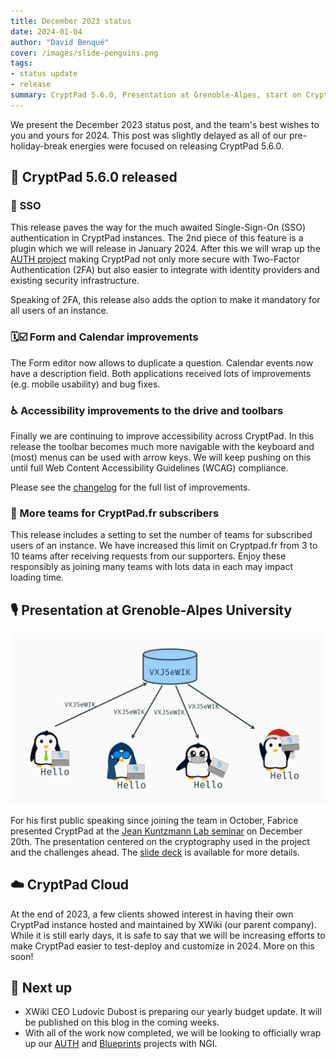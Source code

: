 ```yaml
---
title: December 2023 status
date: 2024-01-04
author: "David Benqué"
cover: /images/slide-penguins.png
tags:
- status update
- release
summary: CryptPad 5.6.0, Presentation at Grenoble-Alpes, start on CryptPad Cloud
---
```


We present the December 2023 status post, and the team's best wishes to you and yours for 2024. This post was slightly delayed as all of our pre-holiday-break energies were focused on releasing CryptPad 5.6.0.

## 🚀 CryptPad 5.6.0 released

### 🔑 SSO 

This release paves the way for the much awaited Single-Sign-On (SSO) authentication in CryptPad instances. The 2nd piece of this feature is a plugin which we will release in January 2024. After this we will wrap up the [AUTH project](https://nlnet.nl/project/CryptPad-Auth/) making CryptPad not only more secure with Two-Factor Authentication (2FA) but also easier to integrate with identity providers and existing security infrastructure.

Speaking of 2FA, this release also adds the option to make it mandatory for all users of an instance.

### 🗓️☑️ Form and Calendar improvements

The Form editor now allows to duplicate a question. Calendar events now have a description field. Both applications received lots of improvements (e.g. mobile usability) and bug fixes.

### ♿ Accessibility improvements to the drive and toolbars

Finally we are continuing to improve accessibility across CryptPad. In this release the toolbar becomes much more navigable with the keyboard and (most) menus can be used with arrow keys. We will keep pushing on this until full Web Content Accessibility Guidelines (WCAG) compliance.

Please see the [changelog](https://github.com/cryptpad/cryptpad/releases/tag/5.6.0) for the full list of improvements.

### 🎁 More teams for CryptPad<nolink>.fr subscribers

This release includes a setting to set the number of teams for subscribed users of an instance. We have increased this limit on Cryptpad.fr from 3 to 10 teams after receiving requests from our supporters. Enjoy these responsibly as joining many teams with lots data in each may impact loading time.


## 🎙️ Presentation at Grenoble-Alpes University

![Slide demonstrating CryptPad's encrypted collaboration between some cute penguin characters](/images/slide-penguins.png)

For his first public speaking since joining the team in October, Fabrice presented CryptPad at the [Jean Kuntzmann Lab seminar](https://www-ljk.imag.fr/spip.php?article35&id=657c64a4a12e9fe262398bc5&type=SEMINAIRE) on December 20th. The presentation centered on the cryptography used in the project and the challenges ahead. The [slide deck](/images/2023-12-20-FM-CryptPad-talk.pdf) is available for more details.

## ☁️ CryptPad Cloud

At the end of 2023, a few clients showed interest in having their own CryptPad instance hosted and maintained by XWiki (our parent company). While it is still early days, it is safe to say that we will be increasing efforts to make CryptPad easier to test-deploy and customize in 2024. More on this soon!

## 🔭 Next up

- XWiki CEO Ludovic Dubost is preparing our yearly budget update. It will be published on this blog in the coming weeks.
- With all of the work now completed, we will be looking to officially wrap up our [AUTH](https://nlnet.nl/project/CryptPad-Auth/) and [Blueprints](https://nlnet.nl/project/CryptPad-Blueprints/) projects with NGI.
